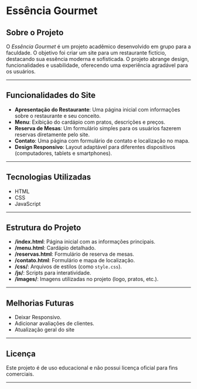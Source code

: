 # Essência Gourmet

## Sobre o Projeto
O *Essência Gourmet* é um projeto acadêmico desenvolvido em grupo para a faculdade. O objetivo foi criar um site para um restaurante fictício, destacando sua essência moderna e sofisticada. O projeto abrange design, funcionalidades e usabilidade, oferecendo uma experiência agradável para os usuários.

---

## Funcionalidades do Site
- **Apresentação do Restaurante**: Uma página inicial com informações sobre o restaurante e seu conceito.
- **Menu**: Exibição do cardápio com pratos, descrições e preços.
- **Reserva de Mesas**: Um formulário simples para os usuários fazerem reservas diretamente pelo site.
- **Contato**: Uma página com formulário de contato e localização no mapa.
- **Design Responsivo**: Layout adaptável para diferentes dispositivos (computadores, tablets e smartphones).

---

## Tecnologias Utilizadas
  - HTML
  - CSS
  - JavaScript
    
---

## Estrutura do Projeto
- **/index.html**: Página inicial com as informações principais.
- **/menu.html**: Cardápio detalhado.
- **/reservas.html**: Formulário de reserva de mesas.
- **/contato.html**: Formulário e mapa de localização.
- **/css/**: Arquivos de estilos (como `style.css`).
- **/js/**: Scripts para interatividade.
- **/images/**: Imagens utilizadas no projeto (logo, pratos, etc.).

---

## Melhorias Futuras
- Deixar Responsivo.
- Adicionar avaliações de clientes.
- Atualização geral do site

---

## Licença
Este projeto é de uso educacional e não possui licença oficial para fins comerciais.

---


